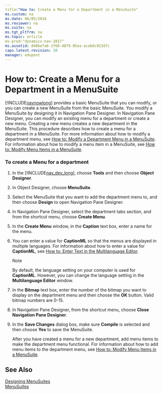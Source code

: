 ```yaml
---
title:"How to: Create a Menu for a Department in a MenuSuite"
ms.custom: na
ms.date: 06/05/2016
ms.reviewer: na
ms.suite: na
ms.tgt_pltfrm: na
ms.topic: article
ms-prod:"dynamics-nav-2017"
ms.assetid: 040befa6-1f60-4879-85ea-acabdc923d7c
caps.latest.revision: 10
manager: edupont
---
```

# How to: Create a Menu for a Department in a MenuSuite
[!INCLUDE[navnowlong](includes/navnowlong_md.md)] provides a basic MenuSuite that you can modify, or you can create a new MenuSuite from the basic MenuSuite. You modify a MenuSuite by designing it in Navigation Pane Designer. In Navigation Pane Designer, you can modify an existing menu for a department or create a new menu. Creating a new menu creates a new department in the MenuSuite. This procedure describes how to create a menu for a department in a MenuSuite. For more information about how to modify a department menu, see [How to: Modify a Department Menu in a MenuSuite](../Topic/How%20to:%20Modify%20a%20Department%20Menu%20in%20a%20MenuSuite.md). For information about how to modify a menu item in a MenuSuite, see [How to: Modify Menu Items in a MenuSuite](../Topic/How%20to:%20Modify%20Menu%20Items%20in%20a%20MenuSuite.md).  
  
### To create a Menu for a department  
  
1.  In the [!INCLUDE[nav_dev_long](includes/nav_dev_long_md.md)], choose **Tools** and then choose **Object Designer**.  
  
2.  In Object Designer, choose **MenuSuite**.  
  
3.  Select the MenuSuite that you want to add the department menu to, and then choose **Design** to open Navigation Pane Designer.  
  
4.  In Navigation Pane Designer, select the department tabs section, and from the shortcut menu, choose **Create Menu**.  
  
5.  In the **Create Menu** window, in the **Caption** text box, enter a name for the menu.  
  
6.  You can enter a value for **CaptionML** so that the menus are displayed in multiple languages. For information about how to enter a value for **CaptionML**, see [How to: Enter Text in the Multilanguage Editor](../Topic/How%20to:%20Enter%20Text%20in%20the%20Multilanguage%20Editor.md).  
  
    > [!NOTE]  
    >  By default, the language setting on your computer is used for **CaptionML**. However, you can change the language setting in the **Multilanguage Editor** window.  
  
7.  In the **Bitmap** text box, enter the number of the bitmap you want to display on the department menu and then choose the **OK** button. Valid bitmap numbers are 0\-15.  
  
8.  In Navigation Pane Designer, from the shortcut menu, choose **Close Navigation Pane Designer**.  
  
9. In the **Save Changes** dialog box, make sure **Compile** is selected and then choose **Yes** to save the MenuSuite.  
  
     After you have created a menu for a new department, add menu items to make the department menu functional. For information about how to add menu items to the department menu, see [How to: Modify Menu Items in a MenuSuite](../Topic/How%20to:%20Modify%20Menu%20Items%20in%20a%20MenuSuite.md).  
  
## See Also  
 [Designing MenuSuites](Designing-MenuSuites.md)   
 [MenuSuites](MenuSuites.md)